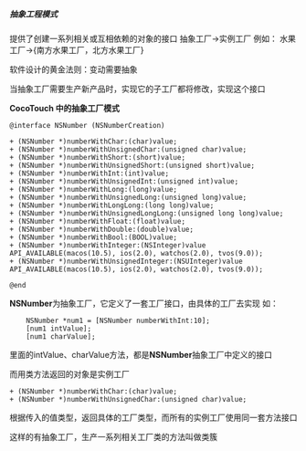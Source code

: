 ##### 抽象工程模式

提供了创建一系列相关或互相依赖的对象的接口
抽象工厂->实例工厂
例如：
水果工厂->{南方水果工厂，北方水果工厂}


软件设计的黄金法则：变动需要抽象

当抽象工厂需要生产新产品时，实现它的子工厂都将修改，实现这个接口

**CocoTouch 中的抽象工厂模式**

```
@interface NSNumber (NSNumberCreation)

+ (NSNumber *)numberWithChar:(char)value;
+ (NSNumber *)numberWithUnsignedChar:(unsigned char)value;
+ (NSNumber *)numberWithShort:(short)value;
+ (NSNumber *)numberWithUnsignedShort:(unsigned short)value;
+ (NSNumber *)numberWithInt:(int)value;
+ (NSNumber *)numberWithUnsignedInt:(unsigned int)value;
+ (NSNumber *)numberWithLong:(long)value;
+ (NSNumber *)numberWithUnsignedLong:(unsigned long)value;
+ (NSNumber *)numberWithLongLong:(long long)value;
+ (NSNumber *)numberWithUnsignedLongLong:(unsigned long long)value;
+ (NSNumber *)numberWithFloat:(float)value;
+ (NSNumber *)numberWithDouble:(double)value;
+ (NSNumber *)numberWithBool:(BOOL)value;
+ (NSNumber *)numberWithInteger:(NSInteger)value API_AVAILABLE(macos(10.5), ios(2.0), watchos(2.0), tvos(9.0));
+ (NSNumber *)numberWithUnsignedInteger:(NSUInteger)value API_AVAILABLE(macos(10.5), ios(2.0), watchos(2.0), tvos(9.0));

@end

```
**NSNumber**为抽象工厂，它定义了一套工厂接口，由具体的工厂去实现
如：
```
    NSNumber *num1 = [NSNumber numberWithInt:10];
    [num1 intValue];
    [num1 charValue];
```
里面的intValue、charValue方法，都是**NSNumber**抽象工厂中定义的接口

而用类方法返回的对象是实例工厂
```
+ (NSNumber *)numberWithChar:(char)value;
+ (NSNumber *)numberWithUnsignedChar:(unsigned char)value;
```
根据传入的值类型，返回具体的工厂类型，而所有的实例工厂使用同一套方法接口

这样的有抽象工厂，生产一系列相关工厂类的方法叫做类簇
